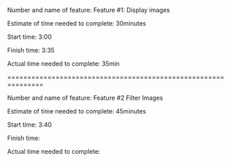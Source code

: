 Number and name of feature: Feature #1: Display images

Estimate of time needed to complete: 30minutes

Start time: 3:00

Finish time: 3:35

Actual time needed to complete: 35min

===============================================================

Number and name of feature: Feature #2 Filter Images

Estimate of time needed to complete: 45minutes

Start time: 3:40

Finish time: 

Actual time needed to complete: 